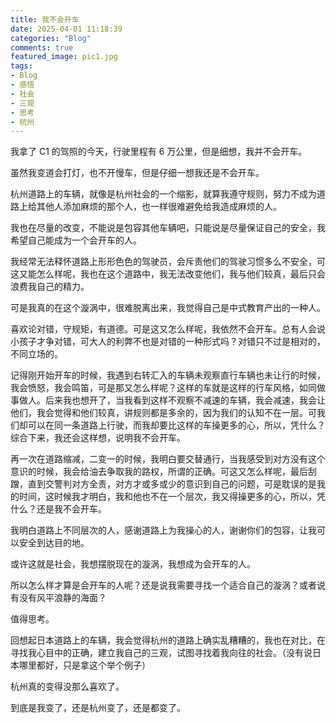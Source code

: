 ```yaml
---
title: 我不会开车
date: 2025-04-01 11:18:39
categories: "Blog"
comments: true
featured_image: pic1.jpg
tags:
- Blog
- 感悟
- 社会
- 三观
- 思考
- 杭州
---
```


<!-- no node -->

<!-- more -->

我拿了 C1 的驾照的今天，行驶里程有 6 万公里，但是细想，我并不会开车。

虽然我变道会打灯，也不开慢车，但是仔细一想我还是不会开车。

杭州道路上的车辆，就像是杭州社会的一个缩影，就算我遵守规则，努力不成为道路上给其他人添加麻烦的那个人，也一样很难避免给我造成麻烦的人。

我也在尽量的改变，不能说是包容其他车辆吧，只能说是尽量保证自己的安全，我希望自己能成为一个会开车的人。

我经常无法释怀道路上形形色色的驾驶员，会斥责他们的驾驶习惯多么不安全，可这又能怎么样呢，我也在这个道路中，我无法改变他们，我与他们较真，最后只会浪费我自己的精力。

可是我真的在这个漩涡中，很难脱离出来，我觉得自己是中式教育产出的一种人。

喜欢论对错，守规矩，有道德。可是这又怎么样呢，我依然不会开车。总有人会说小孩子才争对错，可大人的利弊不也是对错的一种形式吗？对错只不过是相对的，不同立场的。

记得刚开始开车的时候，我遇到右转汇入的车辆未观察直行车辆也未让行的时候，我会愤怒，我会鸣笛，可是那又怎么样呢？这样的车就是这样的行车风格，如同做事做人。后来我也想开了，当我看到这样不观察不减速的车辆，我会减速，我会让他们，我会觉得和他们较真，讲规则都是多余的，因为我们的认知不在一层。可我们却可以在同一条道路上行驶，而我却要比这样的车操更多的心，所以，凭什么？综合下来，我还会这样想，说明我不会开车。

再一次在道路缩减，二变一的时候，我明白要交替通行，当我感受到对方没有这个意识的时候，我会给油去争取我的路权，所谓的正确。可这又怎么样呢，最后刮蹭，直到交警判对方全责，对方才或多或少的意识到自己的问题，可是耽误的是我的时间，这时候我才明白，我和他也不在一个层次，我又得操更多的心，所以，凭什么？还是我不会开车。

我明白道路上不同层次的人，感谢道路上为我操心的人，谢谢你们的包容，让我可以安全到达目的地。

或许这就是社会，我想摆脱现在的漩涡，我想成为会开车的人。

所以怎么样才算是会开车的人呢？还是说我需要寻找一个适合自己的漩涡？或者说有没有风平浪静的海面？

值得思考。

回想起日本道路上的车辆，我会觉得杭州的道路上确实乱糟糟的，我也在对比，在寻找我心目中的正确，建立我自己的三观，试图寻找着我向往的社会。（没有说日本哪里都好，只是拿这个举个例子）

杭州真的变得没那么喜欢了。

到底是我变了，还是杭州变了，还是都变了。
